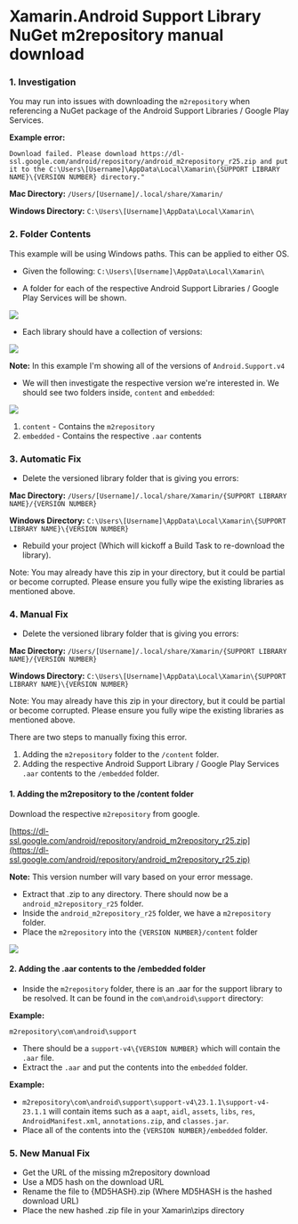 # Xamarin.Android Support Library NuGet m2repository manual download

### 1. Investigation

You may run into issues with downloading the `m2repository` when referencing a NuGet package of the Android Support Libraries / Google Play Services.

**Example error:**

`Download failed. Please download
https://dl-ssl.google.com/android/repository/android_m2repository_r25.zip
and put it to the
C:\Users\[Username]\AppData\Local\Xamarin\{SUPPORT LIBRARY NAME}\{VERSION NUMBER}
directory."`

**Mac Directory:** `/Users/[Username]/.local/share/Xamarin/`

**Windows Directory:** `C:\Users\[Username]\AppData\Local\Xamarin\`

### 2. Folder Contents

This example will be using Windows paths. This can be applied to either OS.

- Given the following:  `C:\Users\[Username]\AppData\Local\Xamarin\`

- A folder for each of the respective Android Support Libraries / Google Play Services will be shown.

![](http://content.screencast.com/users/JDouglas18/folders/Snagit/media/bd8ae2cd-6dea-4f57-bb1a-c948c74a7fe0/03.08.2016-09.59.png)

- Each library should have a collection of versions:

![](http://content.screencast.com/users/JDouglas18/folders/Snagit/media/b3fad7df-b96d-4a25-b22c-c2f04848c320/03.08.2016-10.00.png)

**Note:** In this example I'm showing all of the versions of `Android.Support.v4`

- We will then investigate the respective version we're interested in. We should see two folders inside, `content` and `embedded`:

![](http://content.screencast.com/users/JDouglas18/folders/Snagit/media/d6e9c6f5-d6aa-41d6-9f1b-7f3d34eed4be/03.08.2016-10.00.png)

1. `content` - Contains the `m2repository`
2. `embedded` - Contains the respective `.aar` contents

### 3. Automatic Fix

- Delete the versioned library folder that is giving you errors:

**Mac Directory:** `/Users/[Username]/.local/share/Xamarin/{SUPPORT LIBRARY NAME}/{VERSION NUMBER}`

**Windows Directory:** `C:\Users\[Username]\AppData\Local\Xamarin\{SUPPORT LIBRARY NAME}\{VERSION NUMBER}`

- Rebuild your project (Which will kickoff a Build Task to re-download the library).

Note: You may already have this zip in your directory, but it could be partial or become corrupted. Please ensure you fully wipe the existing libraries as mentioned above.

### 4. Manual Fix

- Delete the versioned library folder that is giving you errors:

**Mac Directory:** `/Users/[Username]/.local/share/Xamarin/{SUPPORT LIBRARY NAME}/{VERSION NUMBER}`

**Windows Directory:** `C:\Users\[Username]\AppData\Local\Xamarin\{SUPPORT LIBRARY NAME}\{VERSION NUMBER}`

Note: You may already have this zip in your directory, but it could be partial or become corrupted. Please ensure you fully wipe the existing libraries as mentioned above.

There are two steps to manually fixing this error.

1. Adding the `m2repository` folder to the `/content` folder.
2. Adding the respective Android Support Library / Google Play Services `.aar` contents to the `/embedded` folder.


#### 1. Adding the m2repository to the /content folder

 Download the respective `m2repository` from google.

[https://dl-ssl.google.com/android/repository/android_m2repository_r25.zip](https://dl-ssl.google.com/android/repository/android_m2repository_r25.zip)

**Note:** This version number will vary based on your error message.

- Extract that .zip to any directory. There should now be a `android_m2repository_r25` folder.
- Inside the `android_m2repository_r25` folder, we have a `m2repository` folder.
- Place the `m2repository` into the `{VERSION NUMBER}/content` folder

![](http://content.screencast.com/users/JDouglas18/folders/Snagit/media/69c43ed3-c590-4fa7-a3ba-3ff77f5e5440/03.08.2016-10.09.png)

#### 2. Adding the .aar contents to the /embedded folder

- Inside the `m2repository` folder, there is an .aar for the support library to be resolved. It can be found in the `com\android\support` directory:

**Example:**

`m2repository\com\android\support`

- There should be a `support-v4\{VERSION NUMBER}` which will contain the `.aar` file. 
- Extract the `.aar` and put the contents into the `embedded` folder.

**Example:**

- `m2repository\com\android\support\support-v4\23.1.1\support-v4-23.1.1` will contain items such as a `aapt`, `aidl`, `assets`, `libs`, `res`, `AndroidManifest.xml`, `annotations.zip`, and `classes.jar`. 
- Place all of the contents into the `{VERSION NUMBER}/embedded` folder.

### 5. New Manual Fix 

- Get the URL of the missing m2repository download
- Use a MD5 hash on the download URL
- Rename the file to {MD5HASH}.zip (Where MD5HASH is the hashed download URL)
- Place the new hashed .zip file in your Xamarin\zips directory